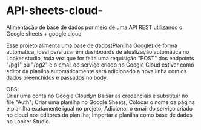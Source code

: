 # API-sheets-cloud-
Alimentação de base de dados por meio de uma API REST utilizando o Google sheets + google cloud

Esse projeto alimenta uma base de dados(Planilha Google) de forma automatica, ideal para usar em dashboards de atualização automática no Looker studio, toda vez que for feita uma requisição "POST" dos endpoints "/pg1" ou "/pg2" e o email do serviço criado no Google Cloud estiver como editor da planilha automáticamente será adicionado a nova linha com os dados preenchidos e passados no body. 


OBS:  
Criar uma conta no Google Cloud;/n
Baixar as credenciais e substituir no file "Auth";
Criar uma planilha no Google Sheets;
Colocar o nome da página e planilha exatamente igual no projeto;
Adicionar o email do serviço criado no cloud nos editores da planilha;
Importar a planilha como base de dados no Looker Studio.
